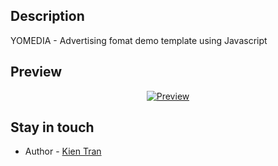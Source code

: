 
## Description

YOMEDIA - Advertising fomat demo template using Javascript

## Preview

<p align="center">
  <a href="https://yomedia.vn" target="blank"><img src="https://demo.yomedia.vn/kien.tt/screenshot-preview.png" alt="Preview" /></a>
</p>

## Stay in touch

- Author - [Kien Tran](https://facebook.com/iamleekien)

